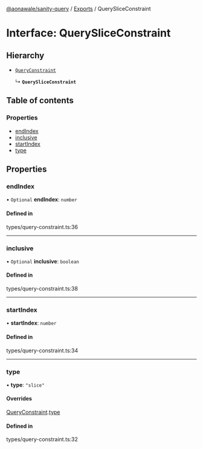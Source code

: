 [@aonawale/sanity-query](../README.md) / [Exports](../modules.md) / QuerySliceConstraint

# Interface: QuerySliceConstraint

## Hierarchy

- [`QueryConstraint`](QueryConstraint.md)

  ↳ **`QuerySliceConstraint`**

## Table of contents

### Properties

- [endIndex](QuerySliceConstraint.md#endindex)
- [inclusive](QuerySliceConstraint.md#inclusive)
- [startIndex](QuerySliceConstraint.md#startindex)
- [type](QuerySliceConstraint.md#type)

## Properties

### endIndex

• `Optional` **endIndex**: `number`

#### Defined in

types/query-constraint.ts:36

___

### inclusive

• `Optional` **inclusive**: `boolean`

#### Defined in

types/query-constraint.ts:38

___

### startIndex

• **startIndex**: `number`

#### Defined in

types/query-constraint.ts:34

___

### type

• **type**: ``"slice"``

#### Overrides

[QueryConstraint](QueryConstraint.md).[type](QueryConstraint.md#type)

#### Defined in

types/query-constraint.ts:32
